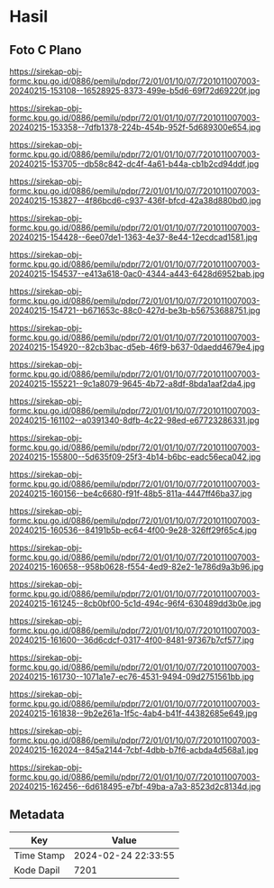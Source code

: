 # Hasil

## Foto C Plano

https://sirekap-obj-formc.kpu.go.id/0886/pemilu/pdpr/72/01/01/10/07/7201011007003-20240215-153108--16528925-8373-499e-b5d6-69f72d69220f.jpg

https://sirekap-obj-formc.kpu.go.id/0886/pemilu/pdpr/72/01/01/10/07/7201011007003-20240215-153358--7dfb1378-224b-454b-952f-5d689300e654.jpg

https://sirekap-obj-formc.kpu.go.id/0886/pemilu/pdpr/72/01/01/10/07/7201011007003-20240215-153705--db58c842-dc4f-4a61-b44a-cb1b2cd94ddf.jpg

https://sirekap-obj-formc.kpu.go.id/0886/pemilu/pdpr/72/01/01/10/07/7201011007003-20240215-153827--4f86bcd6-c937-436f-bfcd-42a38d880bd0.jpg

https://sirekap-obj-formc.kpu.go.id/0886/pemilu/pdpr/72/01/01/10/07/7201011007003-20240215-154428--6ee07de1-1363-4e37-8e44-12ecdcad1581.jpg

https://sirekap-obj-formc.kpu.go.id/0886/pemilu/pdpr/72/01/01/10/07/7201011007003-20240215-154537--e413a618-0ac0-4344-a443-6428d6952bab.jpg

https://sirekap-obj-formc.kpu.go.id/0886/pemilu/pdpr/72/01/01/10/07/7201011007003-20240215-154721--b671653c-88c0-427d-be3b-b56753688751.jpg

https://sirekap-obj-formc.kpu.go.id/0886/pemilu/pdpr/72/01/01/10/07/7201011007003-20240215-154920--82cb3bac-d5eb-46f9-b637-0daedd4679e4.jpg

https://sirekap-obj-formc.kpu.go.id/0886/pemilu/pdpr/72/01/01/10/07/7201011007003-20240215-155221--9c1a8079-9645-4b72-a8df-8bda1aaf2da4.jpg

https://sirekap-obj-formc.kpu.go.id/0886/pemilu/pdpr/72/01/01/10/07/7201011007003-20240215-161102--a0391340-8dfb-4c22-98ed-e67723286331.jpg

https://sirekap-obj-formc.kpu.go.id/0886/pemilu/pdpr/72/01/01/10/07/7201011007003-20240215-155800--5d635f09-25f3-4b14-b6bc-eadc56eca042.jpg

https://sirekap-obj-formc.kpu.go.id/0886/pemilu/pdpr/72/01/01/10/07/7201011007003-20240215-160156--be4c6680-f91f-48b5-811a-4447ff46ba37.jpg

https://sirekap-obj-formc.kpu.go.id/0886/pemilu/pdpr/72/01/01/10/07/7201011007003-20240215-160536--84191b5b-ec64-4f00-9e28-326ff29f65c4.jpg

https://sirekap-obj-formc.kpu.go.id/0886/pemilu/pdpr/72/01/01/10/07/7201011007003-20240215-160658--958b0628-f554-4ed9-82e2-1e786d9a3b96.jpg

https://sirekap-obj-formc.kpu.go.id/0886/pemilu/pdpr/72/01/01/10/07/7201011007003-20240215-161245--8cb0bf00-5c1d-494c-96f4-630489dd3b0e.jpg

https://sirekap-obj-formc.kpu.go.id/0886/pemilu/pdpr/72/01/01/10/07/7201011007003-20240215-161600--36d6cdcf-0317-4f00-8481-97367b7cf577.jpg

https://sirekap-obj-formc.kpu.go.id/0886/pemilu/pdpr/72/01/01/10/07/7201011007003-20240215-161730--1071a1e7-ec76-4531-9494-09d2751561bb.jpg

https://sirekap-obj-formc.kpu.go.id/0886/pemilu/pdpr/72/01/01/10/07/7201011007003-20240215-161838--9b2e261a-1f5c-4ab4-b41f-44382685e649.jpg

https://sirekap-obj-formc.kpu.go.id/0886/pemilu/pdpr/72/01/01/10/07/7201011007003-20240215-162024--845a2144-7cbf-4dbb-b7f6-acbda4d568a1.jpg

https://sirekap-obj-formc.kpu.go.id/0886/pemilu/pdpr/72/01/01/10/07/7201011007003-20240215-162456--6d618495-e7bf-49ba-a7a3-8523d2c8134d.jpg


## Metadata

| Key        | Value               |
| ---------- | ------------------- |
| Time Stamp | 2024-02-24 22:33:55 |
| Kode Dapil | 7201                |



